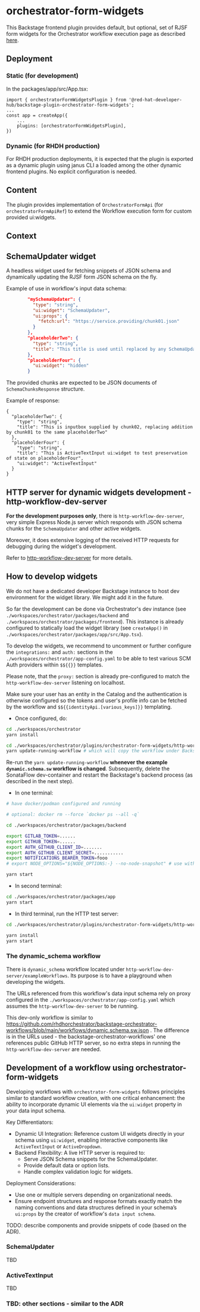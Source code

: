 # orchestrator-form-widgets

This Backstage frontend plugin provides default, but optional, set of RJSF form widgets for the Orchestrator workflow execution page as described [here](../orchestrator-form-api/README.md).

## Deployment

### Static (for development)

In the packages/app/src/App.tsx:

```
import { orchestratorFormWidgetsPlugin } from '@red-hat-developer-hub/backstage-plugin-orchestrator-form-widgets';
...
const app = createApp({
    ...
    plugins: [orchestratorFormWidgetsPlugin],
})
```

### Dynamic (for RHDH production)

For RHDH production deployments, it is expected that the plugin is exported as a dynamic plugin using janus CLI a loaded among the other dynamic frontend plugins.
No explicit configuration is needed.

## Content

The plugin provides implementation of `OrchestratorFormApi` (for `orchestratorFormApiRef`) to extend the Workflow execution form for custom provided ui:widgets.

## Context

## SchemaUpdater widget

A headless widget used for fetching snippets of JSON schema and dynamically updating the RJSF form JSON schema on the fly.

Example of use in workflow's input data schema:

```json
        "mySchemaUpdater": {
          "type": "string",
          "ui:widget": "SchemaUpdater",
          "ui:props": {
            "fetch:url": "https://service.providing/chunk01.json"
          }
        },
        "placeholderTwo": {
          "type": "string",
          "title": "This title is used until replaced by any SchemaUpdater"
        },
        "placeholderFour": {
          "ui:widget": "hidden"
        }
```

The provided chunks are expected to be JSON documents of `SchemaChunksResponse` structure.

Example of response:

```
{
  "placeholderTwo": {
    "type": "string",
    "title": "This is inputbox supplied by chunk02, replacing addition by chunk01 to the same placeholderTwo"
  },
  "placeholderFour": {
    "type": "string",
    "title": "This is ActiveTextInput ui:widget to test preservation of state on placeholderFour",
    "ui:widget": "ActiveTextInput"
  }
}
```

## HTTP server for dynamic widgets development - http-workflow-dev-server

**For the development purposes only**, there is `http-workflow-dev-server`, very simple Express Node.js server which responds with JSON schema chunks for the `SchemaUpdater` and other active widgets.

Moreover, it does extensive logging of the received HTTP requests for debugging during the widget's development.

Refer to [http-workflow-dev-server](./http-workflow-dev-server/README.md) for more details.

## How to develop widgets

We do not have a dedicated developer Backstage instance to host dev environment for the widget library. We might add it in the future.

So far the development can be done via Orchestrator's dev instance (see `./workspaces/orchestrator/packages/backend` and `./workspaces/orchestrator/packages/frontend`).
This instance is already configured to statically load the widget library (see `createApp()` in `./workspaces/orchestrator/packages/app/src/App.tsx`).

To develop the widgets, we recommend to uncomment or further configure the `integrations:` and `auth:` sections in the `./workspaces/orchestrator/app-config.yaml` to be able to test various SCM Auth providers within `$${{}}` templates.

Please note, that the `proxy:` section is already pre-configured to match the `http-workflow-dev-server` listening on localhost.

Make sure your user has an entity in the Catalog and the authentication is otherwise configured so the tokens and user's profile info can be fetched by the workflow and `$${{identityApi.[various_keys]}}` templating.

- Once configured, do:

```bash
cd ./workspaces/orchestrator
yarn install
```

```bash
cd ./workspaces/orchestrator/plugins/orchestrator-form-widgets/http-workflow-dev-server
yarn update-running-workflow # which will copy the workflow under Backstage backend cache
```

Re-run the `yarn update-running-workflow` **whenever the example `dynamic.schema.sw` workflow is changed**.
Subsequently, delete the SonataFlow dev-container and restart the Backstage's backend process (as described in the next step).

- In one terminal:

```bash
# have docker/podman configured and running

# optional: docker rm --force `docker ps --all -q`

cd ./workspaces/orchestrator/packages/backend

export GITLAB_TOKEN=......
export GITHUB_TOKEN=......
export AUTH_GITHUB_CLIENT_ID=.......
export AUTH_GITHUB_CLIENT_SECRET=...........
export NOTIFICATIONS_BEARER_TOKEN=fooo
# export NODE_OPTIONS="${NODE_OPTIONS:-} --no-node-snapshot" # use with Node 20+

yarn start
```

- In second terminal:

```bash
cd ./workspaces/orchestrator/packages/app
yarn start
```

- In third terminal, run the HTTP test server:

```bash
cd ./workspaces/orchestrator/plugins/orchestrator-form-widgets/http-workflow-dev-server

yarn install
yarn start
```

### The dynamic_schema workflow

There is `dynamic_schema` workflow located under `http-workflow-dev-server/exampleWorkflows`.
Its purpose is to have a playground when developing the widgets.

The URLs referenced from this workflow's data input schema rely on proxy configured in the `./workspaces/orchestrator/app-config.yaml` which assumes the `http-workflow-dev-server` to be running.

This dev-only workflow is similar to https://github.com/rhdhorchestrator/backstage-orchestrator-workflows/blob/main/workflows/dynamic.schema.sw.json .
The difference is in the URLs used - the backstage-orchestrator-workflows' one references public GitHub HTTP server, so no extra steps in running the `http-workflow-dev-server` are needed.

## Development of a workflow using orchestrator-form-widgets

Developing workflows with `orchestrator-form-widgets` follows principles similar to standard workflow creation, with one critical enhancement: the ability to incorporate dynamic UI elements via the `ui:widget` property in your data input schema.

Key Differentiators:

- Dynamic UI Integration: Reference custom UI widgets directly in your schema using `ui:widget`, enabling interactive components like `ActiveTextInput` or `ActiveDropdown`.
- Backend Flexibility: A live HTTP server is required to:
  - Serve JSON Schema snippets for the SchemaUpdater.
  - Provide default data or option lists.
  - Handle complex validation logic for widgets.

Deployment Considerations:

- Use one or multiple servers depending on organizational needs.
- Ensure endpoint structures and response formats exactly match the naming conventions and data structures defined in your schema’s `ui:props` by the creator of workflow's `data input schema`.

TODO: describe components and provide snippets of code (based on the ADR).

### SchemaUpdater

TBD

### ActiveTextInput

TBD

### TBD: other sections - similar to the ADR
